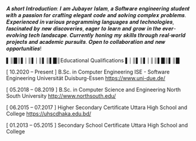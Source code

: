 𝑨 𝒔𝒉𝒐𝒓𝒕 𝑰𝒏𝒕𝒓𝒐𝒅𝒖𝒄𝒕𝒊𝒐𝒏: 𝑰 𝒂𝒎 𝑱𝒖𝒃𝒂𝒚𝒆𝒓 𝑰𝒔𝒍𝒂𝒎, 𝒂 𝑺𝒐𝒇𝒕𝒘𝒂𝒓𝒆 𝒆𝒏𝒈𝒊𝒏𝒆𝒆𝒓𝒊𝒏𝒈 𝒔𝒕𝒖𝒅𝒆𝒏𝒕 𝒘𝒊𝒕𝒉 𝒂 𝒑𝒂𝒔𝒔𝒊𝒐𝒏 𝒇𝒐𝒓 𝒄𝒓𝒂𝒇𝒕𝒊𝒏𝒈 𝒆𝒍𝒆𝒈𝒂𝒏𝒕 𝒄𝒐𝒅𝒆 𝒂𝒏𝒅 𝒔𝒐𝒍𝒗𝒊𝒏𝒈 𝒄𝒐𝒎𝒑𝒍𝒆𝒙 𝒑𝒓𝒐𝒃𝒍𝒆𝒎𝒔. 𝑬𝒙𝒑𝒆𝒓𝒊𝒆𝒏𝒄𝒆𝒅 𝒊𝒏 𝒗𝒂𝒓𝒊𝒐𝒖𝒔 𝒑𝒓𝒐𝒈𝒓𝒂𝒎𝒎𝒊𝒏𝒈 𝒍𝒂𝒏𝒈𝒖𝒂𝒈𝒆𝒔 𝒂𝒏𝒅 𝒕𝒆𝒄𝒉𝒏𝒐𝒍𝒐𝒈𝒊𝒆𝒔, 𝒇𝒂𝒔𝒄𝒊𝒏𝒂𝒕𝒆𝒅 𝒃𝒚 𝒏𝒆𝒘 𝒅𝒊𝒔𝒄𝒐𝒗𝒆𝒓𝒊𝒆𝒔, 𝒆𝒂𝒈𝒆𝒓 𝒕𝒐 𝒍𝒆𝒂𝒓𝒏 𝒂𝒏𝒅 𝒈𝒓𝒐𝒘 𝒊𝒏 𝒕𝒉𝒆 𝒆𝒗𝒆𝒓-𝒆𝒗𝒐𝒍𝒗𝒊𝒏𝒈 𝒕𝒆𝒄𝒉 𝒍𝒂𝒏𝒅𝒔𝒄𝒂𝒑𝒆. 𝑪𝒖𝒓𝒓𝒆𝒏𝒕𝒍𝒚 𝒉𝒐𝒏𝒊𝒏𝒈 𝒎𝒚 𝒔𝒌𝒊𝒍𝒍𝒔 𝒕𝒉𝒓𝒐𝒖𝒈𝒉 𝒓𝒆𝒂𝒍-𝒘𝒐𝒓𝒍𝒅 𝒑𝒓𝒐𝒋𝒆𝒄𝒕𝒔 𝒂𝒏𝒅 𝒂𝒄𝒂𝒅𝒆𝒎𝒊𝒄 𝒑𝒖𝒓𝒔𝒖𝒊𝒕𝒔. 𝑶𝒑𝒆𝒏 𝒕𝒐 𝒄𝒐𝒍𝒍𝒂𝒃𝒐𝒓𝒂𝒕𝒊𝒐𝒏 𝒂𝒏𝒅 𝒏𝒆𝒘 𝒐𝒑𝒑𝒐𝒓𝒕𝒖𝒏𝒊𝒕𝒊𝒆𝒔! 

 ▌║█║▌│║▌│║▌║▌█║Educational Qualifications ▌│║▌║▌│║║▌█║▌║█

[ 10.2020 – Present ] B.Sc. in Computer Engineering ISE - Software Engineering
Universität Duisburg-Essen https://www.uni-due.de/

[ 05.2018 – 08.2019 ] B.Sc. in Computer Science and Engineering
North South University http://www.northsouth.edu/

[ 06.2015 – 07.2017 ] Higher Secondary Certificate
Uttara High School and College https://uhscdhaka.edu.bd/

[ 01.2013 – 05.2015 ] Secondary School Certificate
Uttara High School and College

 
